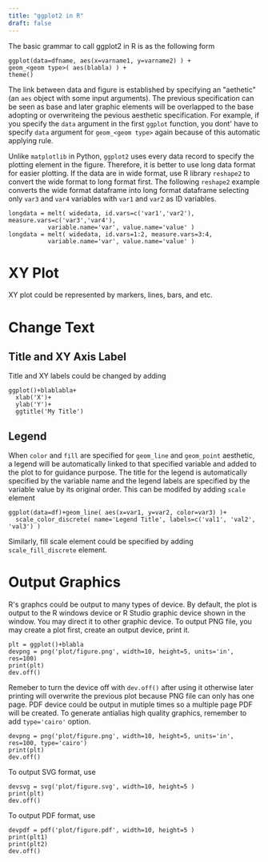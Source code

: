 ```yaml
---
title: "ggplot2 in R"
draft: false
---
```


The basic grammar to call ggplot2 in R is as the following form

    ggplot(data=dfname, aes(x=varname1, y=varname2) ) +
    geom_<geom type>( aes(blabla) ) +
    theme()

The link between data and figure is established by specifying an "aethetic" (an `aes` object with some input arguments). The previous specification can be seen as base and later graphic elements will be overlapped to the base adopting or overwriteing the pevious aesthetic specification. For example, if you specify the `data` argument in the first `ggplot` function, you dont' have to specify `data` argument for `geom_<geom type>` again because of this automatic applying rule.

Unlike `matplotlib` in Python, `ggplot2` uses every data record to specify the plotting element in the figure. Therefore, it is better to use long data format for easier plotting. If the data are in wide format, use R library `reshape2` to convert the wide format to long format first. The following `reshape2` example converts the wide format dataframe into long format dataframe selecting only `var3` and `var4` variables with `var1` and `var2` as ID variables.

    longdata = melt( widedata, id.vars=c('var1','var2'), measure.vars=c('var3','var4'), 
               variable.name='var', value.name='value' )
    longdata = melt( widedata, id.vars=1:2, measure.vars=3:4,
               variable.name='var', value.name='value' )

# XY Plot

XY plot could be represented by markers, lines, bars, and etc.

# Change Text

## Title and XY Axis Label

Title and XY labels could be changed by adding

    ggplot()+blablabla+
      xlab('X')+
      ylab('Y')+
      ggtitle('My Title')

## Legend

When `color` and `fill` are specified for `geom_line` and `geom_point` aesthetic, a legend will be automatically linked to that specified variable and added to the plot to for guidance purpose. The title for the legend is automatically specified by the variable name and the legend labels are specified by the variable value by its original order. This can be modifed by adding `scale` element

    ggplot(data=df)+geom_line( aes(x=var1, y=var2, color=var3) )+
      scale_color_discrete( name='Legend Title', labels=c('val1', 'val2', 'val3') )

Similarly, fill scale element could be specified by adding `scale_fill_discrete` element.

# Output Graphics

R's graphcs could be output to many types of device. By default, the plot is output to the R windows device or R Studio graphic device shown in the window. You may direct it to other graphic device. To output PNG file, you may create a plot first, create an output device, print it.

    plt = ggplot()+blabla
    devpng = png('plot/figure.png', width=10, height=5, units='in', res=100)
    print(plt)
    dev.off()

Remeber to turn the device off with `dev.off()` after using it otherwise later printing will overwrite the previous plot because PNG file can only has one page. PDF device could be output in mutiple times so a multiple page PDF will be created. To generate antialias high quality graphics, remember to add `type='cairo'` option.

    devpng = png('plot/figure.png', width=10, height=5, units='in', res=100, type='cairo')
    print(plt)
    dev.off()

To output SVG format, use

    devsvg = svg('plot/figure.svg', width=10, height=5 )
    print(plt)
    dev.off()

To output PDF format, use

    devpdf = pdf('plot/figure.pdf', width=10, height=5 )
    print(plt1)
    print(plt2)
    dev.off()

